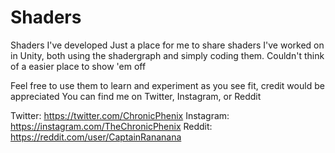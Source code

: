 # Shaders
Shaders I've developed
Just a place for me to share shaders I've worked on in Unity, both using the shadergraph and simply coding them. Couldn't think of a easier place to show 'em off

Feel free to use them to learn and experiment as you see fit, credit would be appreciated
You can find me on Twitter, Instagram, or Reddit

Twitter: https://twitter.com/ChronicPhenix
Instagram: https://instagram.com/TheChronicPhenix
Reddit: https://reddit.com/user/CaptainRananana
